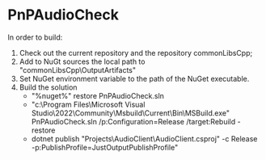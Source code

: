 # PnPAudioCheck

In order to build:

1. Check out the current repository and the repository commonLibsCpp;
2. Add to NuGt sources the local path to "commonLibsCpp\OutputArtifacts"
3. Set NuGet environment variable to the path of the NuGet executable.
4. Build the solution
	- "%nuget%" restore PnPAudioCheck.sln
	- "c:\Program Files\Microsoft Visual Studio\2022\Community\Msbuild\Current\Bin\MSBuild.exe" PnPAudioCheck.sln /p:Configuration=Release /target:Rebuild -restore
	- dotnet publish \"Projects\\AudioClient\\AudioClient.csproj\" -c Release -p:PublishProfile=JustOutputPublishProfile"

